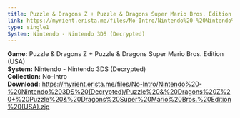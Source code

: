 ```yaml
---
title: Puzzle & Dragons Z + Puzzle & Dragons Super Mario Bros. Edition (USA)
link: https://myrient.erista.me/files/No-Intro/Nintendo%20-%20Nintendo%203DS%20(Decrypted)/Puzzle%20&%20Dragons%20Z%20+%20Puzzle%20&%20Dragons%20Super%20Mario%20Bros.%20Edition%20(USA).zip
type: single1
System: Nintendo - Nintendo 3DS (Decrypted)
---
```

<b>Game:</b> Puzzle & Dragons Z + Puzzle & Dragons Super Mario Bros. Edition (USA)<br>
<b>System:</b> Nintendo - Nintendo 3DS (Decrypted)<br>
<b>Collection:</b> No-Intro<br>
<b>Download:</b> https://myrient.erista.me/files/No-Intro/Nintendo%20-%20Nintendo%203DS%20(Decrypted)/Puzzle%20&%20Dragons%20Z%20+%20Puzzle%20&%20Dragons%20Super%20Mario%20Bros.%20Edition%20(USA).zip
